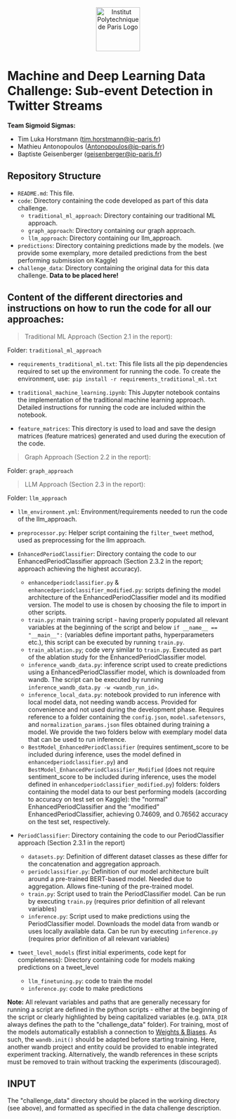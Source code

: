 <div align="center">
    <img alt="Institut Polytechnique de Paris Logo" width="auto" height="100px" src="https://www.ip-paris.fr/sites/default/files/presse/Charte%20Graphique/Logo%20IP%20Paris%206%20%C3%A9coles%20vertical%20png.png" />
</div>


# Machine and Deep Learning Data Challenge: Sub-event Detection in Twitter Streams

__Team Sigmoid Sigmas:__


  - Tim Luka Horstmann (tim.horstmann@ip-paris.fr)
  - Mathieu Antonopoulos (Antonopoulos@ip-paris.fr)
  - Baptiste Geisenberger (geisenberger@ip-paris.fr)

## Repository Structure
- `README.md`: This file.
- `code`: Directory containing the code developed as part of this data challenge.
	- `traditional_ml_approach`: Directory containing our traditional ML approach.
	- `graph_approach`: Directory containing our graph approach.
	- `llm_approach`: Directory containing our llm_approach.
- `predictions`: Directory containing predictions made by the models. (we provide some exemplary, more detailed predictions from the best performing submission on Kaggle)
- `challenge_data`: Directory containing the original data for this data challenge. __Data to be placed here!__

## Content of the different directories and instructions on how to run the code for all our approaches:
> Traditional ML Approach (Section 2.1 in the report):

Folder: `traditional_ml_approach`

- `requirements_traditional_ml.txt`: This file lists all the pip dependencies required to set up the environment for running the code. To create the environment, use: ⁠ `pip install -r requirements_traditional_ml.txt`⁠
- `traditional_machine_learning.ipynb`⁠: This Jupyter notebook contains the implementation of the traditional machine learning approach. Detailed instructions for running the code are included within the notebook.

- `feature_matrices`⁠: This directory is used to load and save the design matrices (feature matrices) generated and used during the execution of the code.

> Graph Approach (Section 2.2 in the report):

Folder: `graph_approach`


> LLM Approach (Section 2.3 in the report):

Folder: `llm_approach`

- `llm_environment.yml`: Environment/requirements needed to run the code of the llm_approach.
- `preprocessor.py`: Helper script containing the `filter_tweet` method, used as preprocessing for the llm approach.
- `EnhancedPeriodClassifier`: Directory containg the code to our EnhancedPeriodClassifier approach (Section 2.3.2 in the report; approach achieving the highest accuracy).
	- `enhancedperiodclassifier.py` & `enhancedperiodclassifier_modified.py`: scripts defining the model architecture of the EnhancedPeriodClassifier model and its modified version. The model to use is chosen by choosing the file to import in other scripts.
	- `train.py`: main training script - having properly populated all relevant variables at the beginning of the script and below `if __name__ == "__main__":` (variables define important paths, hyperparameters etc.), this script can be executed by running `train.py`.
	- `train_ablation.py`; code very similar to `train.py`. Executed as part of the ablation study for the EnhancedPeriodClassifier model.
	- `inference_wandb_data.py`: inference script used to create predictions using a EnhancedPeriodClassifier model, which is downloaded from wandb. The script can be executed by running `inference_wandb_data.py -w <wandb_run_id>`.
	- `inference_local_data.py`: notebook provided to run inference with local model data, not needing wandb access. Provided for convenience and not used during the development phase. Requires reference to a folder containing the `config.json`, `model.safetensors`, and `normalization_params.json` files obtained during training a model. We provide the two folders below with exemplary model data that can be used to run inference.
	- `BestModel_EnhancedPeriodClassifier` (requires sentiment_score to be included during inference, uses the model defined in `enhancedperiodclassifier.py`) and `BestModel_EnhancedPeriodClassifier_Modified` (does not require sentiment_score to be included during inference, uses the model defined in `enhancedperiodclassifier_modified.py`) folders: folders containing the model data to our best performing models (according to accuracy on test set on Kaggle): the "normal" EnhancedPeriodClassifier and the "modified" EnhancedPeriodClassifier, achieving 0.74609, and 0.76562 accuracy on the test set, respectively.

- `PeriodClassifier`: Directory containing the code to our PeriodClassifier approach (Section 2.3.1 in the report)
	- `datasets.py`: Definition of different dataset classes as these differ for the concatenation and aggregation approach.
	- `periodclassifier.py`: Definition of our model architecture built around a pre-trained BERT-based model. Needed due to aggregation. Allows fine-tuning of the pre-trained model.
	- `train.py`: Script used to train the PeriodClassifier model. Can be run by executing `train.py` (requires prior definition of all relevant variables)
	- `inference.py`: Script used to make predictions using the PeriodClassifier model. Downloads the model data from wandb or uses locally available data. Can be run by executing `inference.py` (requires prior definition of all relevant variables)
- `tweet_level_models` (first initial experiments, code kept for completeness): Directory containing code for models making predictions on a tweet_level
	- `llm_finetuning.py`: code to train the model
	- `inference.py`: code to make predictions 

__Note:__
All relevant variables and paths that are generally necessary for running a script are defined in the python scripts - either at the beginning of the script or clearly highlighted by being capitalized variables (e.g. `DATA_DIR` always defines the path to the "challenge_data" folder). For training, most of the models automatically establish a connection to [Weights & Biases](https://wandb.ai/home). As such, the `wandb.init()` should be adapted before starting training. Here, another wandb project and entity could be provided to enable integrated experiment tracking. Alternatively, the wandb references in these scripts must be removed to train without tracking the experiments (discouraged).

## INPUT
The "challenge_data" directory should be placed in the working directory (see above), and formatted as specified in the data challenge description.